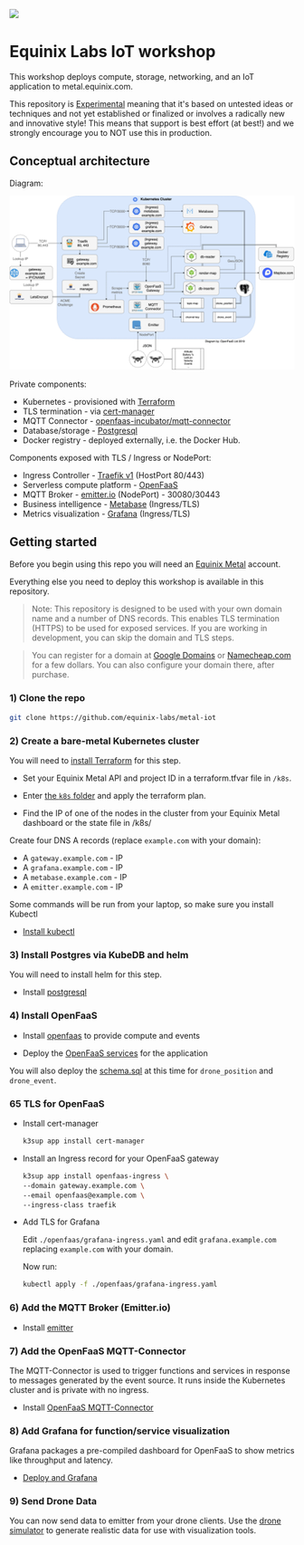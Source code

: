 ![](https://img.shields.io/badge/Stability-Experimental-red.svg)

# Equinix Labs IoT workshop

This workshop deploys compute, storage, networking, and an IoT application to metal.equinix.com.

This repository is [Experimental](https://github.com/equinix-labs/equinix-labs/blob/main/experimental-statement.md) meaning that it's based on untested ideas or techniques and not yet established or finalized or involves a radically new and innovative style! This means that support is best effort (at best!) and we strongly encourage you to NOT use this in production.

## Conceptual architecture

Diagram:

![Conceptual architecture](/docs/images/conceptual.png)

Private components:

* Kubernetes - provisioned with [Terraform](https://www.terraform.io)
* TLS termination - via [cert-manager](https://cert-manager.io)
* MQTT Connector - [openfaas-incubator/mqtt-connector](https://github.com/openfaas-incubator/mqtt-connector)
* Database/storage - [Postgresql](https://www.postgresql.org)
* Docker registry - deployed externally, i.e. the Docker Hub.

Components exposed with TLS / Ingress or NodePort:

* Ingress Controller - [Traefik v1](https://github.com/containous/traefik) (HostPort 80/443)
* Serverless compute platform - [OpenFaaS](https://github.com/openfaas/faas)
* MQTT Broker - [emitter.io](https://emitter.io) (NodePort) - 30080/30443
* Business intelligence - [Metabase](https://www.metabase.com) (Ingress/TLS)
* Metrics visualization - [Grafana](https://grafana.com) (Ingress/TLS)

## Getting started

Before you begin using this repo you will need an [Equinix Metal](https://console.equinix.com) account.

Everything else you need to deploy this workshop is available in this repository.

> Note: This repository is designed to be used with your own domain name and a number of DNS records. This enables TLS termination (HTTPS) to be used for exposed services. If you are working in development, you can skip the domain and TLS steps. 

> You can register for a domain at [Google Domains](https://domains.google) or [Namecheap.com](https://namecheap.com) for a few dollars. You can also configure your domain there, after purchase.

### 1) Clone the repo

```sh
git clone https://github.com/equinix-labs/metal-iot
```

### 2) Create a bare-metal Kubernetes cluster

You will need to [install Terraform](https://www.terraform.io) for this step.

* Set your Equinix Metal API and project ID in a terraform.tfvar file in `/k8s`.

* Enter [the `k8s` folder](/k8s/) and apply the terraform plan.

* Find the IP of one of the nodes in the cluster from your Equinix Metal dashboard or the state file in /k8s/

Create four DNS A records (replace `example.com` with your domain):

* A `gateway.example.com` - IP
* A `grafana.example.com` - IP
* A `metabase.example.com` - IP
* A `emitter.example.com` - IP

Some commands will be run from your laptop, so make sure you install Kubectl

* [Install kubectl](https://kubernetes.io/docs/tasks/tools/install-kubectl/)

### 3) Install Postgres via KubeDB and helm

You will need to install helm for this step.

* Install [postgresql](/postgresql/)

### 4) Install OpenFaaS

* Install [openfaas](/openfaas/) to provide compute and events

* Deploy the [OpenFaaS services](/openfaas/services/) for the application

You will also deploy the [schema.sql](/openfaas/services/schema.sql) at this time for `drone_position` and `drone_event`.

### 65 TLS for OpenFaaS

* Install cert-manager

    ```sh
    k3sup app install cert-manager
    ```

* Install an Ingress record for your OpenFaaS gateway

    ```sh
    k3sup app install openfaas-ingress \
    --domain gateway.example.com \
    --email openfaas@example.com \
    --ingress-class traefik
    ```

* Add TLS for Grafana

    Edit `./openfaas/grafana-ingress.yaml` and edit `grafana.example.com` replacing `example.com` with your domain.

    Now run:

    ```sh
    kubectl apply -f ./openfaas/grafana-ingress.yaml
    ```

### 6) Add the MQTT Broker (Emitter.io)

* Install [emitter](/emitter/)

### 7) Add the OpenFaaS MQTT-Connector

The MQTT-Connector is used to trigger functions and services in response to messages generated by the event source. It runs inside the Kubernetes cluster and is private with no ingress.

* Install [OpenFaaS MQTT-Connector](/openfaas/mqtt-connector/)

### 8) Add Grafana for function/service visualization

Grafana packages a pre-compiled dashboard for OpenFaaS to show metrics like throughput and latency.

* [Deploy and Grafana](/grafana/)

### 9) Send Drone Data

You can now send data to emitter from your drone clients.  Use the [drone simulator](/test/) to generate realistic data for use with visualization tools.
